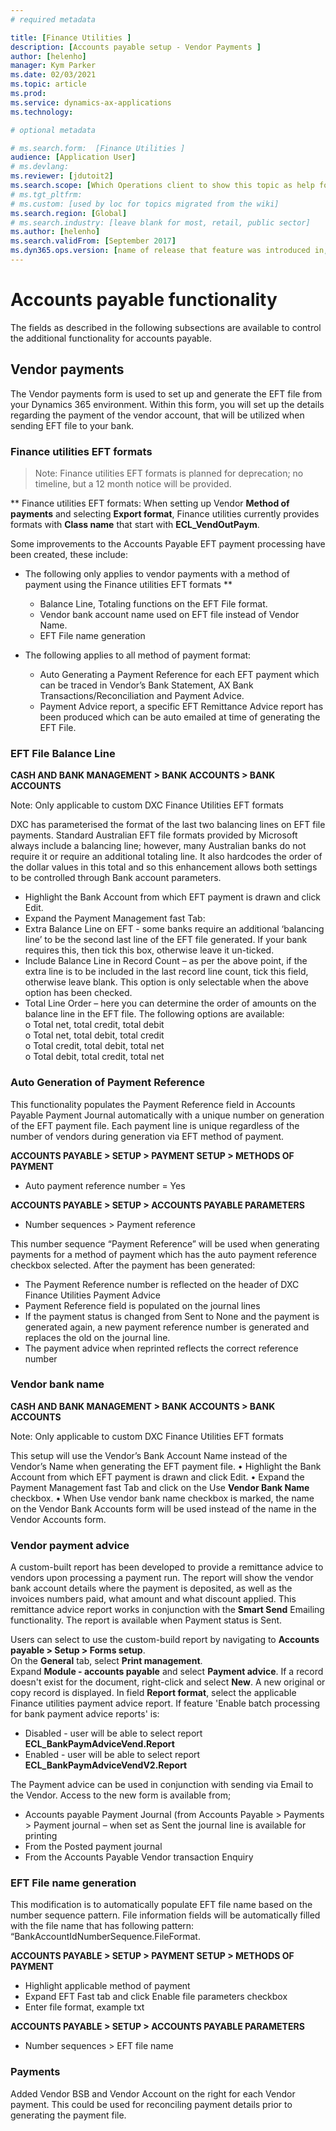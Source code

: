 ```yaml
---
# required metadata

title: [Finance Utilities ]
description: [Accounts payable setup - Vendor Payments ]
author: [helenho]
manager: Kym Parker
ms.date: 02/03/2021
ms.topic: article
ms.prod: 
ms.service: dynamics-ax-applications
ms.technology: 

# optional metadata

# ms.search.form:  [Finance Utilities ]
audience: [Application User]
# ms.devlang: 
ms.reviewer: [jdutoit2]
ms.search.scope: [Which Operations client to show this topic as help for, to be set by content strategist, see list here: https://microsoft.sharepoint.com/teams/DynDoc/_layouts/15/WopiFrame.aspx?sourcedoc={23419e1c-eb64-42e9-aa9b-79875b428718}&action=edit&wd=target%28Core%20Dynamics%20AX%20CP%20requirements%2Eone%7C4CC185C0%2DEFAA%2D42CD%2D94B9%2D8F2A45E7F61A%2FVersions%20list%20for%20docs%20topics%7CC14BE630%2D5151%2D49D6%2D8305%2D554B5084593C%2F%29]
# ms.tgt_pltfrm: 
# ms.custom: [used by loc for topics migrated from the wiki]
ms.search.region: [Global]
# ms.search.industry: [leave blank for most, retail, public sector]
ms.author: [helenho]
ms.search.validFrom: [September 2017]
ms.dyn365.ops.version: [name of release that feature was introduced in, see list here: https://microsoft.sharepoint.com/teams/DynDoc/_layouts/15/WopiFrame.aspx?sourcedoc={23419e1c-eb64-42e9-aa9b-79875b428718}&action=edit&wd=target%28Core%20Dynamics%20AX%20CP%20requirements%2Eone%7C4CC185C0%2DEFAA%2D42CD%2D94B9%2D8F2A45E7F61A%2FVersions%20list%20for%20docs%20topics%7CC14BE630%2D5151%2D49D6%2D8305%2D554B5084593C%2F%29]
---
```


# Accounts payable functionality
The fields as described in the following subsections are available to control the additional functionality for accounts payable.

## Vendor payments
The Vendor payments form is used to set up and generate the EFT file from your Dynamics 365 environment. 
Within this form, you will set up the details regarding the payment of the vendor account, that will be utilized when sending EFT file to your bank. 

### Finance utilities EFT formats
> Note: Finance utilities EFT formats is planned for deprecation; no timeline, but a 12 month notice will be provided.

** Finance utilities EFT formats: When setting up Vendor **Method of payments** and selecting **Export format**, Finance utilities currently provides formats with **Class name** that start with **ECL_VendOutPaym**. 

Some improvements to the Accounts Payable EFT payment processing have been created, these include: 
- The following only applies to vendor payments with a method of payment using the Finance utilities EFT formats **
  - Balance Line, Totaling functions on the EFT File format.
  -	Vendor bank account name used on EFT file instead of Vendor Name.
  -	EFT File name generation 

- The following applies to all method of payment format:
  -	Auto Generating a Payment Reference for each EFT payment which can be traced in Vendor’s Bank Statement, AX Bank Transactions/Reconciliation and Payment Advice.
  -	Payment Advice report, a specific EFT Remittance Advice report has been produced which can be auto emailed at time of generating the EFT File.

### EFT File Balance Line

**CASH AND BANK MANAGEMENT > BANK ACCOUNTS > BANK ACCOUNTS**

Note: Only applicable to custom DXC Finance Utilities EFT formats

DXC has parameterised the format of the last two balancing lines on EFT file payments. Standard Australian EFT file formats provided by Microsoft always include a balancing line; however, many Australian banks do not require it or require an additional totaling line. It also hardcodes the order of the dollar values in this total and so this enhancement allows both settings to be controlled through Bank account parameters.

-	Highlight the Bank Account from which EFT payment is drawn and click Edit.
-	Expand the Payment Management fast Tab:
-	Extra Balance Line on EFT - some banks require an additional ‘balancing line’ to be the second last line of the EFT file generated. If your bank requires this, then tick this box, otherwise leave it un-ticked.
-	Include Balance Line in Record Count – as per the above point, if the extra line is to be included in the last record line count, tick this field, otherwise leave blank. This option is only selectable when the above option has been checked.
-	Total Line Order – here you can determine the order of amounts on the balance line in the EFT file.  The following options are available:
 <br> o	Total net, total credit, total debit
 <br> o	Total net, total debit, total credit
 <br> o	Total credit, total debit, total net
 <br> o	Total debit, total credit, total net

### Auto Generation of Payment Reference
This functionality populates the Payment Reference field in Accounts Payable Payment Journal automatically with a unique number on generation of the EFT payment file. Each payment line is unique regardless of the number of vendors during generation via EFT method of payment.

**ACCOUNTS PAYABLE > SETUP > PAYMENT SETUP > METHODS OF PAYMENT**

-	Auto payment reference number = Yes

**ACCOUNTS PAYABLE > SETUP > ACCOUNTS PAYABLE PARAMETERS**

- Number sequences > Payment reference

This number sequence “Payment Reference” will be used when generating payments for a method of payment which has the auto payment reference checkbox selected.
After the payment has been generated:
-	The Payment Reference number is reflected on the header of DXC Finance Utilities Payment Advice
-	Payment Reference field is populated on the journal lines
-	If the payment status is changed from Sent to None and the payment is generated again, a new payment reference number is generated and replaces the old on the journal line.
-	The payment advice when reprinted reflects the correct reference number

### Vendor bank name
**CASH AND BANK MANAGEMENT > BANK ACCOUNTS > BANK ACCOUNTS**

Note: Only applicable to custom DXC Finance Utilities EFT formats

This setup will use the Vendor’s Bank Account Name instead of the Vendor’s Name when generating the EFT payment file.
•	Highlight the Bank Account from which EFT payment is drawn and click Edit.
•	Expand the Payment Management fast Tab and click on the Use <b> Vendor Bank Name </b> checkbox.
•	When Use vendor bank name checkbox is marked, the name on the Vendor Bank Accounts form will be used instead of the name in the Vendor Accounts form.

### Vendor payment advice
A custom-built report has been developed to provide a remittance advice to vendors upon processing a payment run. The report will show the vendor bank account details where the payment is deposited, as well as the invoices numbers paid, what amount and what discount applied. This remittance advice report works in conjunction with the **Smart Send** Emailing functionality. The report is available when Payment status is Sent.

Users can select to use the custom-build report by navigating to **Accounts payable > Setup > Forms setup**. <br>
On the **General** tab, select **Print management**. <br>
Expand **Module - accounts payable** and select **Payment advice**. If a record doesn't exist for the document, right-click and select **New**. 
A new original or copy record is displayed. In field **Report format**, select the applicable Finance utilities payment advice report.
If feature 'Enable batch processing for bank payment advice reports' is:
- Disabled - user will be able to select report **ECL_BankPaymAdviceVend.Report**
- Enabled - user will be able to select report **ECL_BankPaymAdviceVendV2.Report**

The Payment advice can be used in conjunction with sending via Email to the Vendor. Access to the new form is available from;
-	Accounts payable Payment Journal (from Accounts Payable > Payments > Payment journal – when set as Sent the journal line is available for printing
-	From the Posted payment journal
-	From the Accounts Payable Vendor transaction Enquiry

### EFT File name generation
This modification is to automatically populate EFT file name based on the number sequence pattern.
File information fields will be automatically filled with the file name that has following pattern:
“BankAccountIdNumberSequence.FileFormat. 

**ACCOUNTS PAYABLE > SETUP > PAYMENT SETUP > METHODS OF PAYMENT**
-	Highlight applicable method of payment
-	Expand EFT Fast tab and click Enable file parameters checkbox
-	Enter file format, example txt

**ACCOUNTS PAYABLE > SETUP > ACCOUNTS PAYABLE PARAMETERS**
-	Number sequences > EFT file name

### Payments
Added Vendor BSB and Vendor Account on the right for each Vendor payment. This could be used for reconciling payment details prior to generating the payment file.


